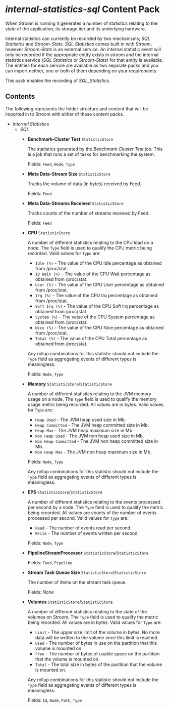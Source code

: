 # _internal-statistics-sql_ Content Pack

When Stroom is running it generates a number of statistics relating to the state of the application, its storage tier and its underlying hardware.

Internal statistics can currently be recorded by two mechanisms; _SQL Statistics_ and _Stroom-Stats_. _SQL Statistics_ comes built in with _Stroom_, however _Stroom-Stats_ is an external service.  An internal statistic event will only be recorded if the appropriate entity exists in stroom and the internal statistics service (_SQL Statistics_ or _Stroom-Stats_) for that entity is available. The entities for each service are available as two separate packs and you can import neither, one or both of them depending on your requirements.

This pack enables the recording of _SQL_Statistics_.

## Contents

The following represents the folder structure and content that will be imported in to Stroom with either of these content packs.

* _Internal Statistics_ 
    * _SQL_
        * **Benchmark-Cluster Test** `StatisticStore`

            The statistics generated by the _Benchmark Cluster Test_ job. This is a job that runs a set of tasks for benchmarking the system.

            Fields: `Feed`, `Node`, `Type`

        * **Meta Data-Stream Size** `StatisticStore`

            Tracks the volume of data (in bytes) received by Feed.

            Fields: `Feed`

        * **Meta Data-Streams Received** `StatisticStore`

            Tracks counts of the number of streams received by Feed.

            Fields: `Feed`

        * **CPU** `StatisticStore`

            A number of different statistics relating to the CPU load on a node. The `Type` field is used to qualify the CPU metric being recorded.  Valid values for `Type` are: 

            * `Idle (%)` - The value of the CPU Idle percentage as obtained from /proc/stat.
            * `IO Wait (%)` - The value of the CPU Wait percentage as obtained from /proc/stat.
            * `User (%)` - The value of the CPU User percentage as obtained from /proc/stat.
            * `Irq (%)` - The value of the CPU Irq percentage as obtained from /proc/stat.
            * `Soft Irq (%)` - The value of the CPU Soft Irq percentage as obtained from /proc/stat.
            * `System (%)` - The value of the CPU System percentage as obtained from /proc/stat.
            * `Nice (%)` - The value of the CPU Nice percentage as obtained from /proc/stat.
            * `Total (%)` - The value of the CPU Total percentage as obtained from /proc/stat.

            Any rollup combinations for this statistic should not include the `Type` field as aggregating events of different types is meaningless.

            Fields: `Node`, `Type`

        * **Memory** `StatisticStore`/`StatisticStore`

            A number of different statistics relating to the JVM memory usage on a node. The `Type` field is used to qualify the memory usage metric being recorded.  All values are in bytes. Valid values for `Type` are: 

            * `Heap Used` - The JVM heap used size in Mb.
            * `Heap Committed` - The JVM heap committed size in Mb.
            * `Heap Max` - The JVM heap maximum size in Mb.
            * `Non Heap Used` - The JVM non heap used size in Mb.
            * `Non Heap Committed` - The JVM non heap committed size in Mb.
            * `Non Heap Max` - The JVM non heap maximum size in Mb.

            Fields: `Node`, `Type`

            Any rollup combinations for this statistic should not include the `Type` field as aggregating events of different types is meaningless.

        * **EPS** `StatisticStore`/`StatisticStore`

            A number of different statistics relating to the events processed per second by a node. The `Type` field is used to qualify the metric being recorded.  All values are counts of the number of events processed per second. Valid values for `Type` are: 

            * `Read` - The number of events read per second.
            * `Write` - The number of events written per second.

            Fields: `Node`, `Type`

        * **PipelineStreamProcessor** `StatisticStore`/`StatisticStore`

            Fields: `Feed`, `Pipeline`

        * **Stream Task Queue Size** `StatisticStore`/`StatisticStore`

            The number of items on the stream task queue.

            Fields: _None_

        * **Volumes** `StatisticStore`/`StatisticStore`

            A number of different statistics relating to the state of the volumes on Stroom. The `Type` field is used to qualify the metric being recorded.  All values are in bytes. Valid values for `Type` are: 

            * `Limit` - The upper size limit of the volume in bytes. No more data will be written to the volume once this limit is reached.
            * `Used` - The number of bytes in use on the partition that this volume is mounted on.
            * `Free` - The number of bytes of usable space on the partition that the volume is mounted on.
            * `Total` - The total size in bytes of the partition that the volume is mounted on.

            Any rollup combinations for this statistic should not include the `Type` field as aggregating events of different types is meaningless.

            Fields: `Id`, `Node`,  `Path`, `Type`
